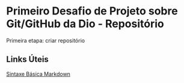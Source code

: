 # Primeiro Desafio de Projeto sobre Git/GitHub da Dio - Repositório 
Primeira etapa: criar repositório 



## Links Úteis 
[Sintaxe Básica Markdown](https://www.markdownguide.org/getting-started/)

